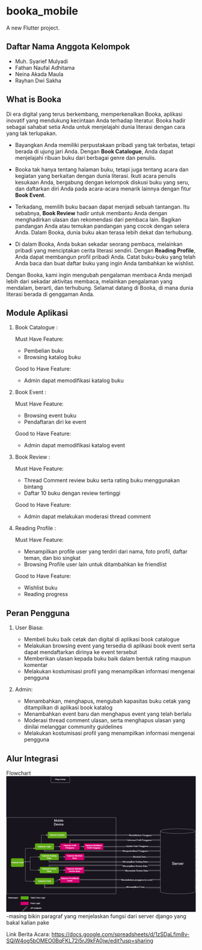 # booka_mobile

A new Flutter project.

## Daftar Nama Anggota Kelompok
- Muh. Syarief Mulyadi
- Fathan  Naufal Adhitama
- Neina Akada Maula
- Rayhan Dwi Sakha

## What is Booka
Di era digital yang terus berkembang, memperkenalkan Booka, aplikasi inovatif yang mendukung kecintaan Anda terhadap literatur. Booka hadir sebagai sahabat setia Anda untuk menjelajahi dunia literasi dengan cara yang tak terlupakan.

   - Bayangkan Anda memiliki perpustakaan pribadi yang tak terbatas, tetapi berada di ujung jari Anda. Dengan **Book Catalogue**, Anda dapat menjelajahi ribuan buku dari berbagai genre dan penulis. 

   - Booka tak hanya tentang halaman buku, tetapi juga tentang acara dan kegiatan yang berkaitan dengan dunia literasi. Ikuti acara penulis kesukaan Anda, bergabung dengan kelompok diskusi buku yang seru, dan daftarkan diri Anda pada acara-acara menarik lainnya dengan fitur **Book Event**.

   - Terkadang, memilih buku bacaan dapat menjadi sebuah tantangan. Itu sebabnya, **Book Review** hadir untuk membantu Anda dengan menghadirkan ulasan dan rekomendasi dari pembaca lain. Bagikan pandangan Anda atau temukan pandangan yang cocok dengan selera Anda. Dalam Booka, dunia buku akan terasa lebih dekat dan terhubung.

   - Di dalam Booka, Anda bukan sekadar seorang pembaca, melainkan pribadi yang menciptakan cerita literasi sendiri. Dengan **Reading Profile**, Anda dapat membangun profil pribadi Anda. Catat buku-buku yang telah Anda baca dan buat daftar buku yang ingin Anda tambahkan ke wishlist. 

Dengan Booka, kami ingin mengubah pengalaman membaca Anda menjadi lebih dari sekadar aktivitas membaca, melainkan pengalaman yang mendalam, berarti, dan terhubung. Selamat datang di Booka, di mana dunia literasi berada di genggaman Anda.

## Module Aplikasi
1. Book Catalogue :

   Must Have Feature:
      - Pembelian buku
      - Browsing katalog buku

   Good to Have Feature:
      - Admin dapat memodifikasi katalog buku
   
2. Book Event :

   Must Have Feature:
      - Browsing event buku
      - Pendaftaran diri ke event

   Good to Have Feature: 
      - Admin dapat memodifikasi katalog event
   
3. Book Review :   

   Must Have Feature:
      - Thread Comment review buku serta rating buku menggunakan bintang
      - Daftar 10 buku dengan review tertinggi

   Good to Have Feature: 
      - Admin dapat melakukan moderasi thread comment
   
4. Reading Profile :

   Must Have Feature:
      - Menampilkan profile user yang terdiri dari nama, foto profil, daftar teman, dan bio singkat
      - Browsing Profile user lain untuk ditambahkan ke friendlist

   Good to Have Feature: 
      - Wishlist buku
      - Reading progress

## Peran Pengguna 

1. User Biasa:

   - Membeli buku baik cetak dan digital di aplikasi book catalogue
   - Melakukan browsing event yang tersedia di aplikasi book event serta dapat mendaftarkan dirinya ke event tersebut
   - Memberikan ulasan kepada buku baik dalam bentuk rating maupun komentar
   - Melakukan kostumisasi profil yang menampilkan informasi mengenai pengguna

2. Admin:
   - Menambahkan, menghapus, mengubah kapasitas buku cetak yang ditampilkan di aplikasi book katalog
   - Menambahkan event baru dan menghapus event yang telah berlalu
   - Moderasi thread comment ulasan, serta menghapus ulasan yang dinilai melanggar community guidelines
   - Melakukan kostumisasi profil yang menampilkan informasi mengenai pengguna

## Alur Integrasi

Flowchart
![Alt text](diagram.png) 
-masing bikin paragraf yang menjelaskan fungsi dari server django yang bakal kalian pake




Link Berita Acara:
https://docs.google.com/spreadsheets/d/1zSDaLfim8v-SQiW4og5bOMEO0BqFKL72i5rJ9kFA0jw/edit?usp=sharing